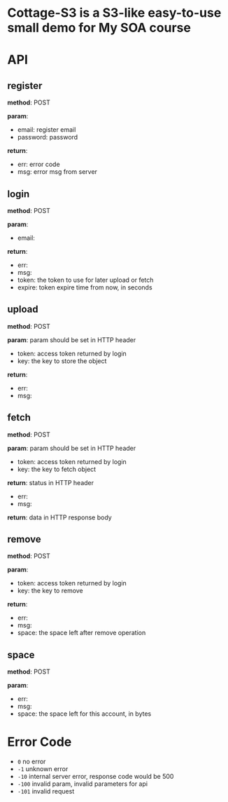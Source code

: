 # Cottage-S3 is a S3-like easy-to-use small demo for My SOA course

# API
## register
**method**: POST

**param**:

 - email: register email
 - password: password

**return**:

 - err: error code
 - msg: error msg from server

## login
**method**: POST

**param**:

 - email: 

**return**:

 - err:
 - msg:
 - token: the token to use for later upload or fetch
 - expire: token expire time from now, in seconds

## upload
**method**: POST

**param**: param should be set in HTTP header
 
 - token: access token returned by login
 - key: the key to store the object

**return**:
 
 - err:
 - msg:

## fetch
**method**: POST

**param**: param should be set in HTTP header

 - token: access token returned by login
 - key: the key to fetch object

**return**: status in HTTP header

 - err:
 - msg: 

**return**: data in HTTP response body

## remove
**method**: POST

**param**: 

 - token: access token returned by login
 - key: the key to remove

**return**:

 - err:
 - msg:
 - space: the space left after remove operation

## space
**method**: POST

**param**:

 - err:
 - msg:
 - space: the space left for this account, in bytes

# Error Code

 - `0` no error
 - `-1` unknown error
 - `-10` internal server error, response code would be 500
 - `-100` invalid param, invalid parameters for api
 - `-101` invalid request

